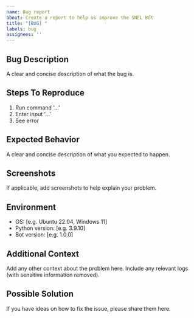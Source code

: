 ```yaml
---
name: Bug report
about: Create a report to help us improve the SNEL Bot
title: "[BUG] "
labels: bug
assignees: ''
---
```


## Bug Description
A clear and concise description of what the bug is.

## Steps To Reproduce
1. Run command '...'
2. Enter input '...'
3. See error

## Expected Behavior
A clear and concise description of what you expected to happen.

## Screenshots
If applicable, add screenshots to help explain your problem.

## Environment
- OS: [e.g. Ubuntu 22.04, Windows 11]
- Python version: [e.g. 3.9.10]
- Bot version: [e.g. 1.0.0]

## Additional Context
Add any other context about the problem here. Include any relevant logs (with sensitive information removed).

## Possible Solution
If you have ideas on how to fix the issue, please share them here.